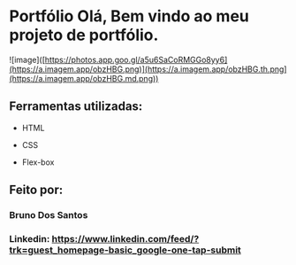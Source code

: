 
# Portfólio Olá, Bem vindo ao meu projeto de portfólio.

![image]([https://photos.app.goo.gl/a5u6SaCoRMGGo8yy6](https://a.imagem.app/obzHBG.png)](https://a.imagem.app/obzHBG.th.png](https://a.imagem.app/obzHBG.md.png))

## Ferramentas utilizadas:

* HTML

* CSS

* Flex-box

## Feito por:

### Bruno Dos Santos

### Linkedin: https://www.linkedin.com/feed/?trk=guest_homepage-basic_google-one-tap-submit
